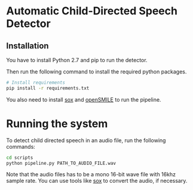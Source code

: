# Automatic Child-Directed Speech Detector 


## Installation

You have to install Python 2.7 and pip to run the detector. 

Then run the following command to install the required python packages.

```bash
# Install requirements
pip install -r requirements.txt
```

You also need to install [sox](http://sox.sourceforge.net/) and 
[openSMILE](http://opensmile.sourceforge.net/) to run the pipeline.

# Running the system

To detect child directed speech in an audio file, run the following commands:
```bash
cd scripts
python pipeline.py PATH_TO_AUDIO_FILE.wav
```

Note that the audio files has to be a mono 16-bit wave file with 16khz sample 
rate. You can use tools like [sox](http://sox.sourceforge.net/) to convert the
audio, if necessary. 

